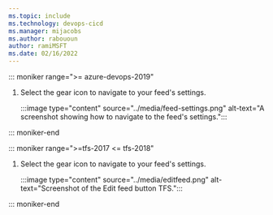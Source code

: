 ```yaml
---
ms.topic: include
ms.technology: devops-cicd
ms.manager: mijacobs
ms.author: rabououn
author: ramiMSFT
ms.date: 02/16/2022
---
```


::: moniker range=">= azure-devops-2019"

1. Select the gear icon to navigate to your feed's settings.

    :::image type="content" source="../media/feed-settings.png" alt-text="A screenshot showing how to navigate to the feed's settings.":::

::: moniker-end

::: moniker range=">=tfs-2017 <= tfs-2018"

1. Select the gear icon to navigate to your feed's settings.

    :::image type="content" source="../media/editfeed.png" alt-text="Screenshot of the Edit feed button TFS.":::

::: moniker-end
